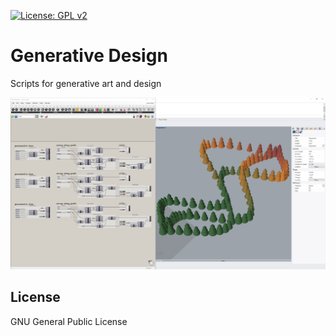 [![License: GPL v2](https://img.shields.io/badge/License-GPL%20v2-blue.svg)](https://www.gnu.org/licenses/old-licenses/gpl-2.0.en.html)

# Generative Design
Scripts for generative art and design

![Visual programming with Grasshopper](grasshopper\images\grasshopper-3.jpg)

## License
GNU General Public License
